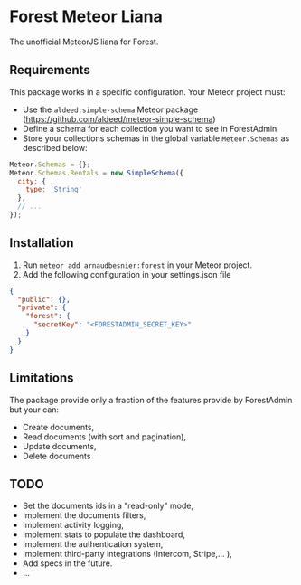 # Forest Meteor Liana

The unofficial MeteorJS liana for Forest.

## Requirements

This package works in a specific configuration. Your Meteor project must:
- Use the `aldeed:simple-schema` Meteor package (https://github.com/aldeed/meteor-simple-schema)
- Define a schema for each collection you want to see in ForestAdmin
- Store your collections schemas in the global variable `Meteor.Schemas` as described below:
```javascript
Meteor.Schemas = {};
Meteor.Schemas.Rentals = new SimpleSchema({
  city: {
    type: 'String'
  },
  // ...
});
```

## Installation

1. Run `meteor add arnaudbesnier:forest` in your Meteor project.
2. Add the following configuration in your settings.json file
```json
{
  "public": {},
  "private": {
    "forest": {
      "secretKey": "<FORESTADMIN_SECRET_KEY>"
    }
  }
}
```

## Limitations

The package provide only a fraction of the features provide by ForestAdmin but your can:

- Create documents,
- Read documents (with sort and pagination),
- Update documents,
- Delete documents

## TODO

- Set the documents ids in a "read-only" mode,
- Implement the documents filters,
- Implement activity logging,
- Implement stats to populate the dashboard,
- Implement the authentication system,
- Implement third-party integrations (Intercom, Stripe,... ),
- Add specs in the future.
- ...
